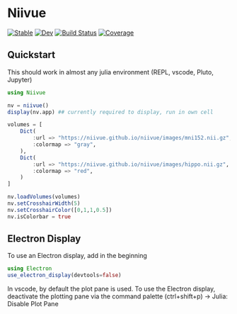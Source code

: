 # Niivue

[![Stable](https://img.shields.io/badge/docs-stable-blue.svg)](https://korbinian90.github.io/Niivue.jl/stable/)
[![Dev](https://img.shields.io/badge/docs-dev-blue.svg)](https://korbinian90.github.io/Niivue.jl/dev/)
[![Build Status](https://github.com/korbinian90/Niivue.jl/actions/workflows/CI.yml/badge.svg?branch=main)](https://github.com/korbinian90/Niivue.jl/actions/workflows/CI.yml?query=branch%3Amain)
[![Coverage](https://codecov.io/gh/korbinian90/Niivue.jl/branch/main/graph/badge.svg)](https://codecov.io/gh/korbinian90/Niivue.jl)

## Quickstart

This should work in almost any julia environment (REPL, vscode, Pluto, Jupyter)

```julia
using Niivue

nv = niivue()
display(nv.app) ## currently required to display, run in own cell

volumes = [
    Dict(
        :url => "https://niivue.github.io/niivue/images/mni152.nii.gz",
        :colormap => "gray",
    ),
    Dict(
        :url => "https://niivue.github.io/niivue/images/hippo.nii.gz", 
        :colormap => "red",
    )
]

nv.loadVolumes(volumes)
nv.setCrosshairWidth(5)
nv.setCrosshairColor([0,1,1,0.5])
nv.isColorbar = true
```

## Electron Display

To use an Electron display, add in the beginning

```julia
using Electron
use_electron_display(devtools=false)
```

In vscode, by default the plot pane is used. To use the Electron display, deactivate the plotting pane via the command palette (ctrl+shift+p) -> Julia: Disable Plot Pane

